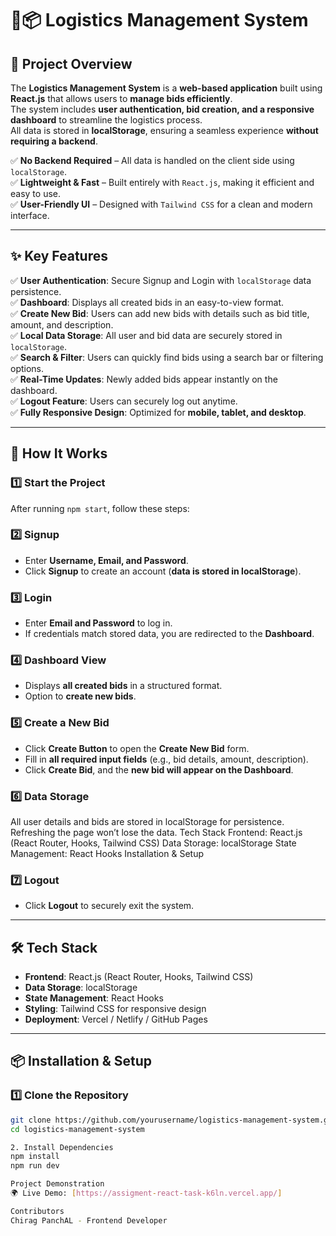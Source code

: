 # **🚛📦 Logistics Management System**

## **📌 Project Overview**
The **Logistics Management System** is a **web-based application** built using **React.js** that allows users to **manage bids efficiently**.  
The system includes **user authentication, bid creation, and a responsive dashboard** to streamline the logistics process.  
All data is stored in **localStorage**, ensuring a seamless experience **without requiring a backend**.

✅ **No Backend Required** – All data is handled on the client side using `localStorage`.  
✅ **Lightweight & Fast** – Built entirely with `React.js`, making it efficient and easy to use.  
✅ **User-Friendly UI** – Designed with `Tailwind CSS` for a clean and modern interface.  

---

## **✨ Key Features**
✅ **User Authentication**: Secure Signup and Login with `localStorage` data persistence.  
✅ **Dashboard**: Displays all created bids in an easy-to-view format.  
✅ **Create New Bid**: Users can add new bids with details such as bid title, amount, and description.  
✅ **Local Data Storage**: All user and bid data are securely stored in `localStorage`.  
✅ **Search & Filter**: Users can quickly find bids using a search bar or filtering options.  
✅ **Real-Time Updates**: Newly added bids appear instantly on the dashboard.  
✅ **Logout Feature**: Users can securely log out anytime.  
✅ **Fully Responsive Design**: Optimized for **mobile, tablet, and desktop**.  

---

## **🔹 How It Works**
### **1️⃣ Start the Project**
After running `npm start`, follow these steps:  

### **2️⃣ Signup**
- Enter **Username, Email, and Password**.  
- Click **Signup** to create an account (**data is stored in localStorage**).  

### **3️⃣ Login**
- Enter **Email and Password** to log in.  
- If credentials match stored data, you are redirected to the **Dashboard**.  

### **4️⃣ Dashboard View**
- Displays **all created bids** in a structured format.  
- Option to **create new bids**.  

### **5️⃣ Create a New Bid**
- Click **Create Button** to open the **Create New Bid** form.  
- Fill in **all required input fields** (e.g., bid details, amount, description).  
- Click **Create Bid**, and the **new bid will appear on the Dashboard**.  

### **6️⃣ Data Storage**
All user details and bids are stored in localStorage for persistence.
Refreshing the page won’t lose the data.
Tech Stack
Frontend: React.js (React Router, Hooks, Tailwind CSS)
Data Storage: localStorage
State Management: React Hooks
Installation & Setup

### **7️⃣ Logout**
- Click **Logout** to securely exit the system.  

---

## **🛠️ Tech Stack**
- **Frontend**: React.js (React Router, Hooks, Tailwind CSS)  
- **Data Storage**: localStorage  
- **State Management**: React Hooks  
- **Styling**: Tailwind CSS for responsive design  
- **Deployment**: Vercel / Netlify / GitHub Pages  

---


## **📦 Installation & Setup**
### **1️⃣ Clone the Repository**
```sh
git clone https://github.com/yourusername/logistics-management-system.git
cd logistics-management-system

2. Install Dependencies
npm install
npm run dev

Project Demonstration
🌍 Live Demo: [https://assigment-react-task-k6ln.vercel.app/]

Contributors
Chirag PanchAL - Frontend Developer
